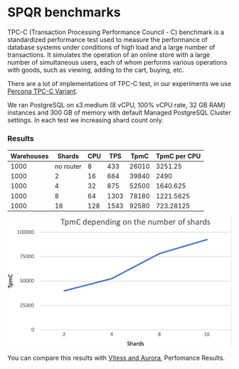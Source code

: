# SPQR benchmarks

TPC-C (Transaction Processing Performance Council - C) benchmark is a standardized performance test used to measure the performance of database systems under conditions of high load and a large number of transactions. It simulates the operation of an online store with a large number of simultaneous users, each of whom performs various operations with goods, such as viewing, adding to the cart, buying, etc.

There are a lot of implementations of TPC-C test, in our experiments we use [Percona TPC-C Variant](https://github.com/Percona-Lab/sysbench-tpcc).

We ran PostgreSQL on s3.medium (8 vCPU, 100% vCPU rate, 32 GB RAM) instances and 300 GB of memory with default Managed PostgreSQL Cluster settings. In each test we increasing shard count only.

### Results

| Warehouses | Shards    | CPU | TPS  | TpmC  | TpmC per CPU |
| ---------- | --------- | --- | ---- | ----- | ------------ |
| 1000       | no router | 8   | 433  | 26010 | 3251.25      |
| 1000       | 2         | 16  | 664  | 39840 | 2490         |
| 1000       | 4         | 32  | 875  | 52500 | 1640.625     |
| 1000       | 8         | 64  | 1303 | 78180 | 1221.5625    |
| 1000       | 16        | 128 | 1543 | 92580 | 723.28125    |

![TPC-C test results](resources/tpcc.png)

You can compare this results with [Vitess and Aurora](https://www.amazon.science/publications/amazon-aurora-on-avoiding-distributed-consensus-for-i-os-commits-and-membership-changes), Perfomance Results.